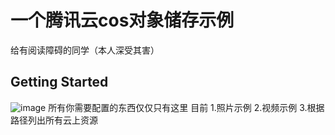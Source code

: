 # 一个腾讯云cos对象储存示例

给有阅读障碍的同学（本人深受其害）

## Getting Started

![image](https://github.com/Sherlocksuper/cos-test/assets/116318567/69ec331c-417c-43dc-a15b-babc5dae881b)
所有你需要配置的东西仅仅只有这里
目前
1.照片示例
2.视频示例
3.根据路径列出所有云上资源

